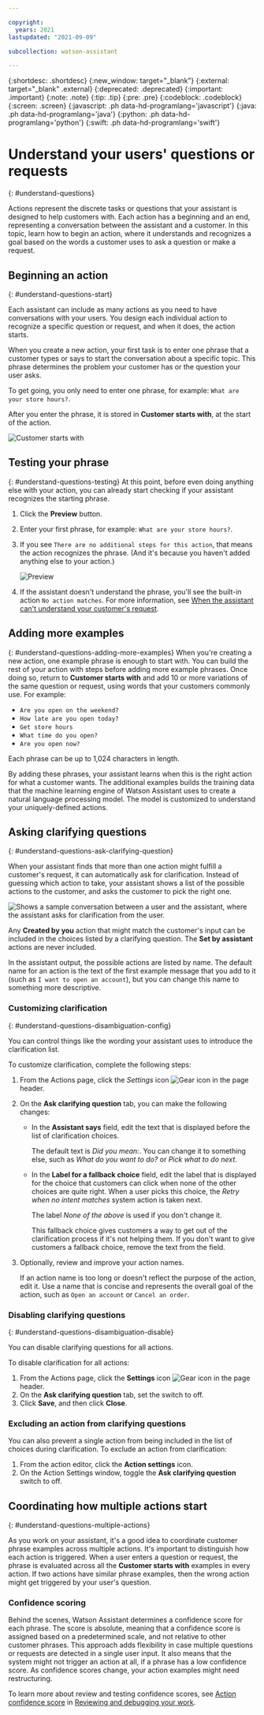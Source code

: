 ```yaml
---

copyright:
  years: 2021
lastupdated: "2021-09-09"

subcollection: watson-assistant

---
```


{:shortdesc: .shortdesc}
{:new_window: target="_blank"}
{:external: target="_blank" .external}
{:deprecated: .deprecated}
{:important: .important}
{:note: .note}
{:tip: .tip}
{:pre: .pre}
{:codeblock: .codeblock}
{:screen: .screen}
{:javascript: .ph data-hd-programlang='javascript'}
{:java: .ph data-hd-programlang='java'}
{:python: .ph data-hd-programlang='python'}
{:swift: .ph data-hd-programlang='swift'}

# Understand your users' questions or requests
{: #understand-questions}

Actions represent the discrete tasks or questions that your assistant is designed to help customers with. Each action has a beginning and an end, representing a conversation between the assistant and a customer. In this topic, learn how to begin an action, where it understands and recognizes a goal based on the words a customer uses to ask a question or make a request. 

## Beginning an action
{: #understand-questions-start}

Each assistant can include as many actions as you need to have conversations with your users. You design each individual action to recognize a specific question or request, and when it does, the action starts.

When you create a new action, your first task is to enter one phrase that a customer types or says to start the conversation about a specific topic. This phrase determines the problem your customer has or the question your user asks. 

To get going, you only need to enter one phrase, for example: `What are your store hours?`. 

<!--![New action](images/new-action-prompt.png)-->

After you enter the phrase, it is stored in **Customer starts with**, at the start of the action.

![Customer starts with](images/customer-starts-with.png)

## Testing your phrase
{: #understand-questions-testing}
At this point, before even doing anything else with your action, you can already start checking if your assistant recognizes the starting phrase. 

1.  Click the **Preview** button.
1.  Enter your first phrase, for example: `What are your store hours?`.
1.  If you see `There are no additional steps for this action`, that means the action recognizes the phrase. (And it's because you haven't added anything else to your action.)
    
    ![Preview](images/new-action-preview.png)

1. If the assistant doesn't understand the phrase, you'll see the built-in action `No action matches`. For more information, see [When the assistant can't understand your customer's request](https://test.cloud.ibm.com/docs/watson-assistant?topic=watson-assistant-handle-errors#no-action-matches).

## Adding more examples
{: #understand-questions-adding-more-examples}
When you're creating a new action, one example phrase is enough to start with. You can build the rest of your action with steps before adding more example phrases. Once doing so, return to **Customer starts with** and add 10 or more variations of the same question or request, using words that your customers commonly use. For example:
    
- `Are you open on the weekend?`
- `How late are you open today?`
- `Get store hours`
- `What time do you open?`
- `Are you open now?`
    
Each phrase can be up to 1,024 characters in length.

By adding these phrases, your assistant learns when this is the right action for what a customer wants. The additional examples builds the training data that the machine learning engine of Watson Assistant uses to create a natural language processing model. The model is customized to understand your uniquely-defined actions.

## Asking clarifying questions
{: #understand-questions-ask-clarifying-question}

When your assistant finds that more than one action might fulfill a customer's request, it can automatically ask for clarification. Instead of guessing which action to take, your assistant shows a list of the possible actions to the customer, and asks the customer to pick the right one.

![Shows a sample conversation between a user and the assistant, where the assistant asks for clarification from the user.](images/disambig-demo.png)

Any **Created by you** action that might match the customer's input can be included in the choices listed by a clarifying question. The **Set by assistant** actions are never included.

In the assistant output, the possible actions are listed by name. The default name for an action is the text of the first example message that you add to it (such as `I want to open an account`), but you can change this name to something more descriptive.

### Customizing clarification
{: #understand-questions-disambiguation-config}

You can control things like the wording your assistant uses to introduce the clarification list.

To customize clarification, complete the following steps:

1.  From the Actions page, click the *Settings* icon ![Gear icon](images/gear-icon.png) in the page header.

1.  On the **Ask clarifying question** tab, you can make the following changes:

    - In the **Assistant says** field, edit the text that is displayed before the list of clarification choices. 
    
      The default text is *Did you mean:*. You can change it to something else, such as *What do you want to do?* or *Pick what to do next*.
    - In the **Label for a fallback choice** field, edit the label that is displayed for the choice that customers can click when none of the other choices are quite right. When a user picks this choice, the *Retry when no intent matches* system action is taken next.
    
      The label *None of the above* is used if you don't change it.  
      
      This fallback choice gives customers a way to get out of the clarification process if it's not helping them. If you don't want to give customers a fallback choice, remove the text from the field.

1.  Optionally, review and improve your action names. 

    If an action name is too long or doesn't reflect the purpose of the action, edit it. Use a name that is concise and represents the overall goal of the action, such as `Open an account` or `Cancel an order`.

### Disabling clarifying questions
{: #understand-questions-disambiguation-disable}

<!-- Every action that you add is used during clarification automatically. The system actions are not. -->

You can disable clarifying questions for all actions.

To disable clarification for all actions:

1.  From the Actions page, click the **Settings** icon ![Gear icon](images/gear-icon.png) in the page header.
1.  On the **Ask clarifying question** tab, set the switch to off.
1.  Click **Save**, and then click **Close**.

### Excluding an action from clarifying questions

You can also prevent a single action from being included in the list of choices during clarification. To exclude an action from clarification:

1.  From the action editor, click the **Action settings** icon.
1.  On the Action Settings window, toggle the **Ask clarifying question** switch to off.

## Coordinating how multiple actions start
{: #understand-questions-multiple-actions}

As you work on your assistant, it's a good idea to coordinate customer phrase examples across multiple actions. It's important to distinguish how each action is triggered. When a user enters a question or request, the phrase is evaluated across all the **Customer starts with** examples in every action. If two actions have similar phrase examples, then the wrong action might get triggered by your user's question.

### Confidence scoring
Behind the scenes, Watson Assistant determines a confidence score for each phrase. The score is absolute, meaning that a confidence score is assigned based on a predetermined scale, and not relative to other customer phrases. This approach adds flexibility in case multiple questions or requests are detected in a single user input. It also means that the system might not trigger an action at all, if a phrase has a low confidence score. As confidence scores change, your action examples might need restructuring. 

To learn more about review and testing confidence scores, see [Action confidence score](/docs/watson-assistant?topic=watson-assistant-review#review-debug-confidence) in [Reviewing and debugging your work](/docs/watson-assistant?topic=watson-assistant-review).

















